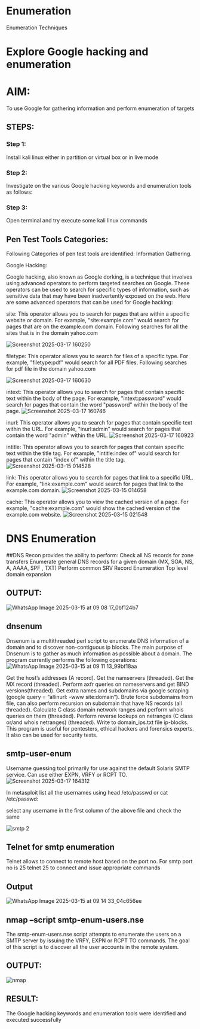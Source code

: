 # Enumeration
Enumeration Techniques

# Explore Google hacking and enumeration 

# AIM:

To use Google for gathering information and perform enumeration of targets

## STEPS:

### Step 1:

Install kali linux either in partition or virtual box or in live mode

### Step 2:

Investigate on the various Google hacking keywords and enumeration tools as follows:


### Step 3:
Open terminal and try execute some kali linux commands

## Pen Test Tools Categories:  

Following Categories of pen test tools are identified:
Information Gathering.

Google Hacking:

Google hacking, also known as Google dorking, is a technique that involves using advanced operators to perform targeted searches on Google. These operators can be used to search for specific types of information, such as sensitive data that may have been inadvertently exposed on the web. Here are some advanced operators that can be used for Google hacking:

site: This operator allows you to search for pages that are within a specific website or domain. For example, "site:example.com" would search for pages that are on the example.com domain.
Following searches for all the sites that is in the domain yahoo.com

![Screenshot 2025-03-17 160250](https://github.com/user-attachments/assets/e325f05b-ea2b-4779-8338-4d621a5fec38)


filetype: This operator allows you to search for files of a specific type. For example, "filetype:pdf" would search for all PDF files.
Following searches for pdf file in the domain yahoo.com

![Screenshot 2025-03-17 160630](https://github.com/user-attachments/assets/fb1dd9d3-94aa-4602-a479-556710cae17d)


intext: This operator allows you to search for pages that contain specific text within the body of the page. For example, "intext:password" would search for pages that contain the word "password" within the body of the page.
![Screenshot 2025-03-17 160746](https://github.com/user-attachments/assets/cbaee241-19d4-44e6-a79f-1679c5a33b15)


inurl: This operator allows you to search for pages that contain specific text within the URL. For example, "inurl:admin" would search for pages that contain the word "admin" within the URL.
![Screenshot 2025-03-17 160923](https://github.com/user-attachments/assets/1be42573-3040-4fd3-8177-1ce83e2dedf1)

intitle: This operator allows you to search for pages that contain specific text within the title tag. For example, "intitle:index of" would search for pages that contain "index of" within the title tag.
![Screenshot 2025-03-15 014528](https://github.com/user-attachments/assets/38f79fa6-1d22-409e-9143-a5381da94e1f)

link: This operator allows you to search for pages that link to a specific URL. For example, "link:example.com" would search for pages that link to the example.com domain.
![Screenshot 2025-03-15 014658](https://github.com/user-attachments/assets/ceb3ef44-2188-4cf4-ae91-ee205bbce82a)

cache: This operator allows you to view the cached version of a page. For example, "cache:example.com" would show the cached version of the example.com website.
![Screenshot 2025-03-15 021548](https://github.com/user-attachments/assets/a814b77f-37eb-43c1-9a41-ee9c094e3c9f)

 
# DNS Enumeration


##DNS Recon
provides the ability to perform:
Check all NS records for zone transfers
Enumerate general DNS records for a given domain (MX, SOA, NS, A, AAAA, SPF , TXT)
Perform common SRV Record Enumeration
Top level domain expansion
## OUTPUT:

![WhatsApp Image 2025-03-15 at 09 08 17_0bf124b7](https://github.com/user-attachments/assets/93107171-3440-4fdc-99dd-a20b2964f85d)







## dnsenum
Dnsenum is a multithreaded perl script to enumerate DNS information of a domain and to discover non-contiguous ip blocks. The main purpose of Dnsenum is to gather as much information as possible about a domain. The program currently performs the following operations:
![WhatsApp Image 2025-03-15 at 09 11 13_99bf18aa](https://github.com/user-attachments/assets/17b8a9cd-a5fa-4bb2-9131-01bbf9792026)


Get the host’s addresses (A record).
Get the namservers (threaded).
Get the MX record (threaded).
Perform axfr queries on nameservers and get BIND versions(threaded).
Get extra names and subdomains via google scraping (google query = “allinurl: -www site:domain”).
Brute force subdomains from file, can also perform recursion on subdomain that have NS records (all threaded).
Calculate C class domain network ranges and perform whois queries on them (threaded).
Perform reverse lookups on netranges (C class or/and whois netranges) (threaded).
Write to domain_ips.txt file ip-blocks.
This program is useful for pentesters, ethical hackers and forensics experts. It also can be used for security tests.


## smtp-user-enum
Username guessing tool primarily for use against the default Solaris SMTP service. Can use either EXPN, VRFY or RCPT TO.
![Screenshot 2025-03-17 164312](https://github.com/user-attachments/assets/0630835f-3433-41f2-af22-070ab8aa9c6c)


In metasploit list all the usernames using head /etc/passwd or cat /etc/passwd:

select any username in the first column of the above file and check the same

![smtp 2](https://github.com/user-attachments/assets/15114af7-33fd-4dcb-9804-e3b4bf468f59)

## Telnet for smtp enumeration
Telnet allows to connect to remote host based on the port no. For smtp port no is 25
telnet <host address> 25 to connect
and issue appropriate commands
  
 ## Output
  
  ![WhatsApp Image 2025-03-15 at 09 14 33_04c656ee](https://github.com/user-attachments/assets/e83c81a0-4ae6-40cf-bd37-28995f058ac8)


## nmap –script smtp-enum-users.nse <hostname>

The smtp-enum-users.nse script attempts to enumerate the users on a SMTP server by issuing the VRFY, EXPN or RCPT TO commands. The goal of this script is to discover all the user accounts in the remote system.


## OUTPUT:
![nmap](https://github.com/user-attachments/assets/634ca1a1-9d7a-4e99-bcd5-28f41c4ebd79)


## RESULT:
The Google hacking keywords and enumeration tools were identified and executed successfully

